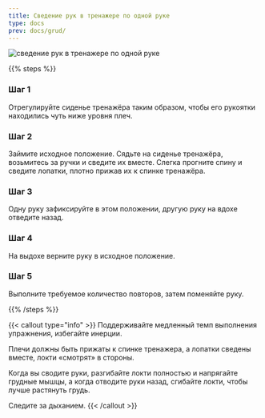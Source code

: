 ```yaml
---
title: Сведение рук в тренажере по одной руке
type: docs
prev: docs/grud/
---
```

![сведение рук в тренажере по одной руке](https://github.com/user-attachments/assets/4adfb932-8a99-4f6d-accc-cc9763403dd1)

{{% steps %}}

### Шаг 1
Отрегулируйте сиденье тренажёра таким образом, чтобы его рукоятки находились чуть ниже уровня плеч.

### Шаг 2
Займите исходное положение.
Сядьте на сиденье тренажёра, возьмитесь за ручки и сведите их вместе. Слегка прогните спину и сведите лопатки, плотно прижав их к спинке тренажёра.

### Шаг 3
Одну руку зафиксируйте в этом положении, другую руку на вдохе отведите назад.

### Шаг 4
На выдохе верните руку в исходное положение.

### Шаг 5
Выполните требуемое количество повторов, затем поменяйте руку.

{{% /steps %}}

{{< callout type="info" >}}
Поддерживайте медленный темп выполнения упражнения, избегайте инерции.

﻿﻿Плечи должны быть прижаты к спинке тренажера, а лопатки сведены вместе, локти «смотрят» в стороны.

﻿﻿Когда вы сводите руки, разгибайте локти полностью и напрягайте грудные мышцы, а когда отводите руки назад, сгибайте локти, чтобы лучше растянуть грудь.

﻿﻿Следите за дыханием.
{{< /callout >}}
